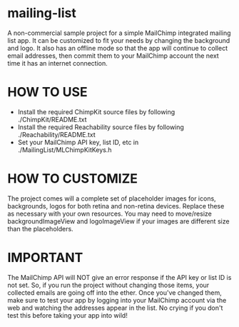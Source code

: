 mailing-list
============

A non-commercial sample project for a simple MailChimp integrated mailing list app.  It can be customized to fit your needs by changing the background and logo.  It also has an offline mode so that the app will continue to collect email addresses, then commit them to your MailChimp account the next time it has an internet connection.

HOW TO USE
==========

- Install the required ChimpKit source files by following ./ChimpKit/README.txt
- Install the required Reachability source files by following ./Reachability/README.txt
- Set your MailChimp API key, list ID, etc in ./MailingList/MLChimpKitKeys.h

HOW TO CUSTOMIZE
================

The project comes will a complete set of placeholder images for icons, backgrounds, logos for both retina and non-retina devices.  Replace these as necessary with your own resources.  You may need to move/resize backgroundImageView and logoImageView if your images are different size than the placeholders.

IMPORTANT
=========

The MailChimp API will NOT give an error response if the API key or list ID is not set.  So, if you run the project without changing those items, your collected emails are going off into the ether.  Once you've changed them, make sure to test your app by logging into your MailChimp account via the web and watching the addresses appear in the list.  No crying if you don't test this before taking your app into wild!
